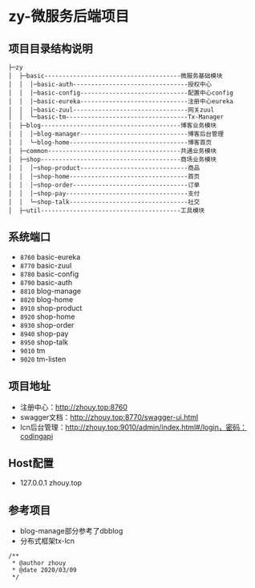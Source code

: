 # zy-微服务后端项目

## 项目目录结构说明

```
├─zy
│  ├─basic--------------------------------------微服务基础模块
│  │  │─basic-auth--------------------------------授权中心
│  │  │─basic-config------------------------------配置中心config
│  │  │─basic-eureka------------------------------注册中心eureka
│  │  │─basic-zuul--------------------------------网关zuul
│  │  └─basic-tm----------------------------------Tx-Manager
│  ├─blog---------------------------------------博客业务模块
│  │  │─blog-manager------------------------------博客后台管理
│  │  └─blog-home---------------------------------博客首页
│  ├─common-------------------------------------共通业务模块
│  ├─shop---------------------------------------商场业务模块
│  │  │─shop-product------------------------------商品
│  │  │─shop-home---------------------------------首页
│  │  │─shop-order--------------------------------订单
│  │  │─shop-pay----------------------------------支付
│  │  └─shop-talk---------------------------------社交
│  ├─util---------------------------------------工具模块
```
## 系统端口
 - `8760` basic-eureka
 - `8770` basic-zuul
 - `8780` basic-config
 - `8790` basic-auth
 - `8810` blog-manage
 - `8820` blog-home
 - `8910` shop-product
 - `8920` shop-home
 - `8930` shop-order
 - `8940` shop-pay
 - `8950` shop-talk
 - `9010` tm
 - `9020` tm-listen

## 项目地址
 - 注册中心：http://zhouy.top:8760
 - swagger文档：http://zhouy.top:8770/swagger-ui.html
 - lcn后台管理：http://zhouy.top:9010/admin/index.html#/login，密码：codingapi

## Host配置
 - 127.0.0.1 zhouy.top

## 参考项目
 - blog-manage部分参考了dbblog
 - 分布式框架tx-lcn
```
/**
 * @author zhouy
 * @date 2020/03/09
 */
```